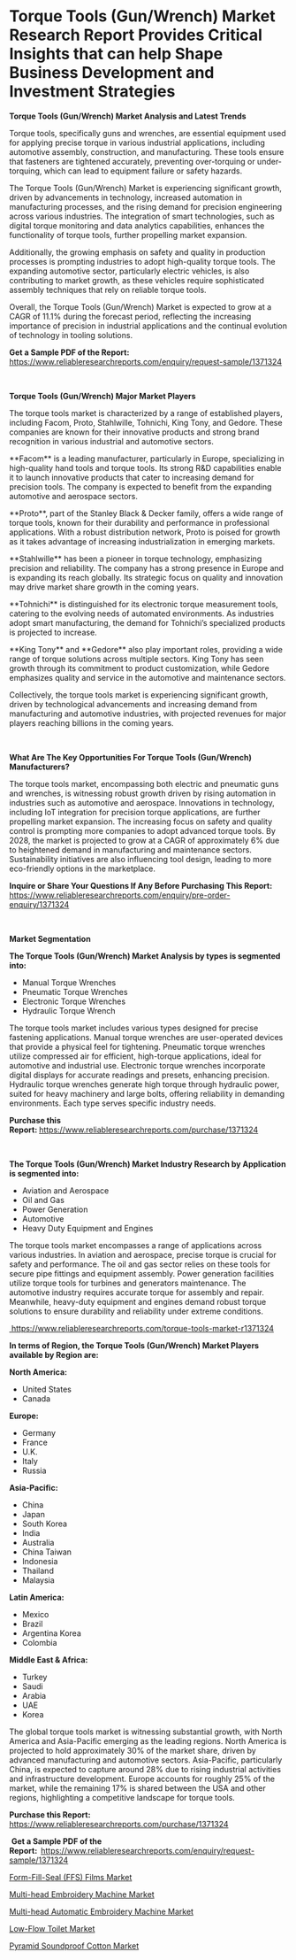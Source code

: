 <p><h1>Torque Tools (Gun/Wrench) Market Research Report Provides Critical Insights that can help Shape Business Development and Investment Strategies</h1></p><p><strong>Torque Tools (Gun/Wrench) Market Analysis and Latest Trends</strong></p>
<p><p>Torque tools, specifically guns and wrenches, are essential equipment used for applying precise torque in various industrial applications, including automotive assembly, construction, and manufacturing. These tools ensure that fasteners are tightened accurately, preventing over-torquing or under-torquing, which can lead to equipment failure or safety hazards. </p><p>The Torque Tools (Gun/Wrench) Market is experiencing significant growth, driven by advancements in technology, increased automation in manufacturing processes, and the rising demand for precision engineering across various industries. The integration of smart technologies, such as digital torque monitoring and data analytics capabilities, enhances the functionality of torque tools, further propelling market expansion. </p><p>Additionally, the growing emphasis on safety and quality in production processes is prompting industries to adopt high-quality torque tools. The expanding automotive sector, particularly electric vehicles, is also contributing to market growth, as these vehicles require sophisticated assembly techniques that rely on reliable torque tools. </p><p>Overall, the Torque Tools (Gun/Wrench) Market is expected to grow at a CAGR of 11.1% during the forecast period, reflecting the increasing importance of precision in industrial applications and the continual evolution of technology in tooling solutions.</p></p>
<p><strong>Get a Sample PDF of the Report:&nbsp;</strong> <a href="https://www.reliableresearchreports.com/enquiry/request-sample/1371324?utm_campaign=24&utm_medium=2&utm_source=Github&utm_content=ia&utm_term=22032025&utm_id=torque-tools-gunwrench">https://www.reliableresearchreports.com/enquiry/request-sample/1371324</a></p>
<p>&nbsp;</p>
<p><strong>Torque Tools (Gun/Wrench) Major Market Players</strong></p>
<p><p>The torque tools market is characterized by a range of established players, including Facom, Proto, Stahlwille, Tohnichi, King Tony, and Gedore. These companies are known for their innovative products and strong brand recognition in various industrial and automotive sectors.</p><p>**Facom** is a leading manufacturer, particularly in Europe, specializing in high-quality hand tools and torque tools. Its strong R&D capabilities enable it to launch innovative products that cater to increasing demand for precision tools. The company is expected to benefit from the expanding automotive and aerospace sectors.</p><p>**Proto**, part of the Stanley Black & Decker family, offers a wide range of torque tools, known for their durability and performance in professional applications. With a robust distribution network, Proto is poised for growth as it takes advantage of increasing industrialization in emerging markets.</p><p>**Stahlwille** has been a pioneer in torque technology, emphasizing precision and reliability. The company has a strong presence in Europe and is expanding its reach globally. Its strategic focus on quality and innovation may drive market share growth in the coming years.</p><p>**Tohnichi** is distinguished for its electronic torque measurement tools, catering to the evolving needs of automated environments. As industries adopt smart manufacturing, the demand for Tohnichi’s specialized products is projected to increase.</p><p>**King Tony** and **Gedore** also play important roles, providing a wide range of torque solutions across multiple sectors. King Tony has seen growth through its commitment to product customization, while Gedore emphasizes quality and service in the automotive and maintenance sectors.</p><p>Collectively, the torque tools market is experiencing significant growth, driven by technological advancements and increasing demand from manufacturing and automotive industries, with projected revenues for major players reaching billions in the coming years.</p></p>
<p>&nbsp;</p>
<p><strong>What Are The Key Opportunities For Torque Tools (Gun/Wrench) Manufacturers?</strong></p>
<p><p>The torque tools market, encompassing both electric and pneumatic guns and wrenches, is witnessing robust growth driven by rising automation in industries such as automotive and aerospace. Innovations in technology, including IoT integration for precision torque applications, are further propelling market expansion. The increasing focus on safety and quality control is prompting more companies to adopt advanced torque tools. By 2028, the market is projected to grow at a CAGR of approximately 6% due to heightened demand in manufacturing and maintenance sectors. Sustainability initiatives are also influencing tool design, leading to more eco-friendly options in the marketplace.</p></p>
<p><strong>Inquire or Share Your Questions If Any Before Purchasing This Report:</strong> <a href="https://www.reliableresearchreports.com/enquiry/pre-order-enquiry/1371324?utm_campaign=24&utm_medium=2&utm_source=Github&utm_content=ia&utm_term=22032025&utm_id=torque-tools-gunwrench">https://www.reliableresearchreports.com/enquiry/pre-order-enquiry/1371324</a></p>
<p>&nbsp;</p>
<p><strong>Market Segmentation</strong></p>
<p><strong>The Torque Tools (Gun/Wrench) Market Analysis by types is segmented into:</strong></p>
<p><ul><li>Manual Torque Wrenches</li><li>Pneumatic Torque Wrenches</li><li>Electronic Torque Wrenches</li><li>Hydraulic Torque Wrench</li></ul></p>
<p><p>The torque tools market includes various types designed for precise fastening applications. Manual torque wrenches are user-operated devices that provide a physical feel for tightening. Pneumatic torque wrenches utilize compressed air for efficient, high-torque applications, ideal for automotive and industrial use. Electronic torque wrenches incorporate digital displays for accurate readings and presets, enhancing precision. Hydraulic torque wrenches generate high torque through hydraulic power, suited for heavy machinery and large bolts, offering reliability in demanding environments. Each type serves specific industry needs.</p></p>
<p><strong>Purchase this Report:&nbsp;</strong><a href="https://www.reliableresearchreports.com/purchase/1371324?utm_campaign=24&utm_medium=2&utm_source=Github&utm_content=ia&utm_term=22032025&utm_id=torque-tools-gunwrench">https://www.reliableresearchreports.com/purchase/1371324</a></p>
<p>&nbsp;</p>
<p><strong>The Torque Tools (Gun/Wrench) Market Industry Research by Application is segmented into:</strong></p>
<p><ul><li>Aviation and Aerospace</li><li>Oil and Gas</li><li>Power Generation</li><li>Automotive</li><li>Heavy Duty Equipment and Engines</li></ul></p>
<p><p>The torque tools market encompasses a range of applications across various industries. In aviation and aerospace, precise torque is crucial for safety and performance. The oil and gas sector relies on these tools for secure pipe fittings and equipment assembly. Power generation facilities utilize torque tools for turbines and generators maintenance. The automotive industry requires accurate torque for assembly and repair. Meanwhile, heavy-duty equipment and engines demand robust torque solutions to ensure durability and reliability under extreme conditions.</p></p>
<p><a href="https://www.reliableresearchreports.com/torque-tools-market-r1371324?utm_campaign=24&utm_medium=2&utm_source=Github&utm_content=ia&utm_term=22032025&utm_id=torque-tools-gunwrench">&nbsp;https://www.reliableresearchreports.com/torque-tools-market-r1371324</a></p>
<p><strong>In terms of Region, the Torque Tools (Gun/Wrench) Market Players available by Region are:</strong></p>
<p>
    <p> <strong> North America: </strong>
        <ul>
            <li>United States</li>
            <li>Canada</li>
        </ul>
        </p> 
    <p> <strong> Europe: </strong>
        <ul>
            <li>Germany</li>
            <li>France</li>
            <li>U.K.</li>
            <li>Italy</li>
            <li>Russia</li>
        </ul>
        </p> 
    <p> <strong> Asia-Pacific: </strong>
        <ul>
            <li>China</li>
            <li>Japan</li>
            <li>South Korea</li>
            <li>India</li>
            <li>Australia</li>
            <li>China Taiwan</li>
            <li>Indonesia</li>
            <li>Thailand</li>
            <li>Malaysia</li>
        </ul>
        </p> 
    <p> <strong> Latin America: </strong>
        <ul>
            <li>Mexico</li>
            <li>Brazil</li>
            <li>Argentina Korea</li>
            <li>Colombia</li>
        </ul>
        </p> 
    <p> <strong> Middle East & Africa: </strong>
        <ul>
            <li>Turkey</li>
            <li>Saudi</li>
            <li>Arabia</li>
            <li>UAE</li>
            <li>Korea</li>
        </ul>
    </p>
    </p>
<p><p>The global torque tools market is witnessing substantial growth, with North America and Asia-Pacific emerging as the leading regions. North America is projected to hold approximately 30% of the market share, driven by advanced manufacturing and automotive sectors. Asia-Pacific, particularly China, is expected to capture around 28% due to rising industrial activities and infrastructure development. Europe accounts for roughly 25% of the market, while the remaining 17% is shared between the USA and other regions, highlighting a competitive landscape for torque tools.</p></p>
<p><strong>Purchase this Report: </strong><a href="https://www.reliableresearchreports.com/purchase/1371324?utm_campaign=24&utm_medium=2&utm_source=Github&utm_content=ia&utm_term=22032025&utm_id=torque-tools-gunwrench">https://www.reliableresearchreports.com/purchase/1371324</a></p>
<p>&nbsp;<strong>Get a Sample PDF of the Report:&nbsp;&nbsp;</strong><a href="https://www.reliableresearchreports.com/enquiry/request-sample/1371324?utm_campaign=24&utm_medium=2&utm_source=Github&utm_content=ia&utm_term=22032025&utm_id=torque-tools-gunwrench">https://www.reliableresearchreports.com/enquiry/request-sample/1371324</a></p>
<p><strong></strong></p>
<p><p><a href="https://github.com/laveeasaadrh/Market-Research-Report-List-1/blob/main/form-fill-seal-ffs-films-market.md?utm_campaign=24&utm_medium=2&utm_source=Github&utm_content=ia&utm_term=22032025&utm_id=torque-tools-gunwrench">Form-Fill-Seal (FFS) Films Market</a></p><p><a href="https://github.com/leoustolja/Market-Research-Report-List-1/blob/main/multi-head-embroidery-machine-market.md?utm_campaign=24&utm_medium=2&utm_source=Github&utm_content=ia&utm_term=22032025&utm_id=torque-tools-gunwrench">Multi-head Embroidery Machine Market</a></p><p><a href="https://github.com/swaftaenglem/Market-Research-Report-List-1/blob/main/multi-head-automatic-embroidery-machine-market.md?utm_campaign=24&utm_medium=2&utm_source=Github&utm_content=ia&utm_term=22032025&utm_id=torque-tools-gunwrench">Multi-head Automatic Embroidery Machine Market</a></p><p><a href="https://github.com/ayondaylos/Market-Research-Report-List-1/blob/main/low-flow-toilet-market.md?utm_campaign=24&utm_medium=2&utm_source=Github&utm_content=ia&utm_term=22032025&utm_id=torque-tools-gunwrench">Low-Flow Toilet Market</a></p><p><a href="https://github.com/bichukapac/Market-Research-Report-List-1/blob/main/pyramid-soundproof-cotton-market.md?utm_campaign=24&utm_medium=2&utm_source=Github&utm_content=ia&utm_term=22032025&utm_id=torque-tools-gunwrench">Pyramid Soundproof Cotton Market</a></p></p>